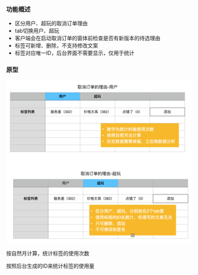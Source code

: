 ### 功能概述
* 区分用户、超玩的取消订单理由
* tab切换用户、超玩
* 客户端会在启动取消订单的窗体前检查是否有新版本的待选理由
* 标签可新增、删除，不支持修改文案
* 标签对应唯一ID，后台界面不需要显示，仅用于统计

### 原型
![](img/后台-取消订单的理由.png)

按自然月计算，统计标签的使用次数

按照后台生成的ID来统计标签的使用量